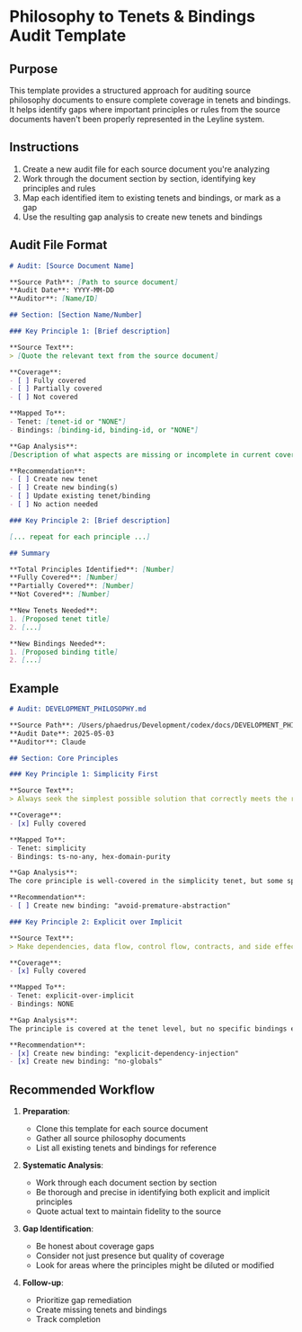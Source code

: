 # Philosophy to Tenets & Bindings Audit Template

## Purpose

This template provides a structured approach for auditing source philosophy documents to ensure complete coverage in tenets and bindings. It helps identify gaps where important principles or rules from the source documents haven't been properly represented in the Leyline system.

## Instructions

1. Create a new audit file for each source document you're analyzing
1. Work through the document section by section, identifying key principles and rules
1. Map each identified item to existing tenets and bindings, or mark as a gap
1. Use the resulting gap analysis to create new tenets and bindings

## Audit File Format

```markdown
# Audit: [Source Document Name]

**Source Path**: [Path to source document]
**Audit Date**: YYYY-MM-DD
**Auditor**: [Name/ID]

## Section: [Section Name/Number]

### Key Principle 1: [Brief description]

**Source Text**:
> [Quote the relevant text from the source document]

**Coverage**:
- [ ] Fully covered
- [ ] Partially covered
- [ ] Not covered

**Mapped To**:
- Tenet: [tenet-id or "NONE"]
- Bindings: [binding-id, binding-id, or "NONE"]

**Gap Analysis**:
[Description of what aspects are missing or incomplete in current coverage]

**Recommendation**:
- [ ] Create new tenet
- [ ] Create new binding(s)
- [ ] Update existing tenet/binding
- [ ] No action needed

### Key Principle 2: [Brief description]

[... repeat for each principle ...]

## Summary

**Total Principles Identified**: [Number]
**Fully Covered**: [Number]
**Partially Covered**: [Number]
**Not Covered**: [Number]

**New Tenets Needed**:
1. [Proposed tenet title]
2. [...]

**New Bindings Needed**:
1. [Proposed binding title]
2. [...]
```

## Example

```markdown
# Audit: DEVELOPMENT_PHILOSOPHY.md

**Source Path**: /Users/phaedrus/Development/codex/docs/DEVELOPMENT_PHILOSOPHY.md
**Audit Date**: 2025-05-03
**Auditor**: Claude

## Section: Core Principles

### Key Principle 1: Simplicity First

**Source Text**:
> Always seek the simplest possible solution that correctly meets the requirements. Actively resist and eliminate unnecessary complexity.

**Coverage**:
- [x] Fully covered

**Mapped To**:
- Tenet: simplicity
- Bindings: ts-no-any, hex-domain-purity

**Gap Analysis**:
The core principle is well-covered in the simplicity tenet, but some specific guidelines on how to identify and eliminate complexity are missing.

**Recommendation**:
- [ ] Create new binding: "avoid-premature-abstraction"

### Key Principle 2: Explicit over Implicit

**Source Text**:
> Make dependencies, data flow, control flow, contracts, and side effects clear and obvious. Avoid hidden conventions, global state, or complex implicit mechanisms.

**Coverage**:
- [x] Fully covered

**Mapped To**:
- Tenet: explicit-over-implicit
- Bindings: NONE

**Gap Analysis**:
The principle is covered at the tenet level, but no specific bindings enforce this principle.

**Recommendation**:
- [x] Create new binding: "explicit-dependency-injection"
- [x] Create new binding: "no-globals"
```

## Recommended Workflow

1. **Preparation**:

   - Clone this template for each source document
   - Gather all source philosophy documents
   - List all existing tenets and bindings for reference

1. **Systematic Analysis**:

   - Work through each document section by section
   - Be thorough and precise in identifying both explicit and implicit principles
   - Quote actual text to maintain fidelity to the source

1. **Gap Identification**:

   - Be honest about coverage gaps
   - Consider not just presence but quality of coverage
   - Look for areas where the principles might be diluted or modified

1. **Follow-up**:

   - Prioritize gap remediation
   - Create missing tenets and bindings
   - Track completion

